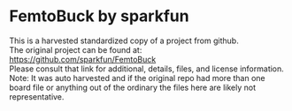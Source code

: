 
# FemtoBuck by sparkfun  
This is a harvested standardized copy of a project from github.  
The original project can be found at:  
https://github.com/sparkfun/FemtoBuck  
Please consult that link for additional, details, files, and license information.  
Note: It was auto harvested and if the original repo had more than one board file or anything out of the ordinary the files here are likely not representative.  
    